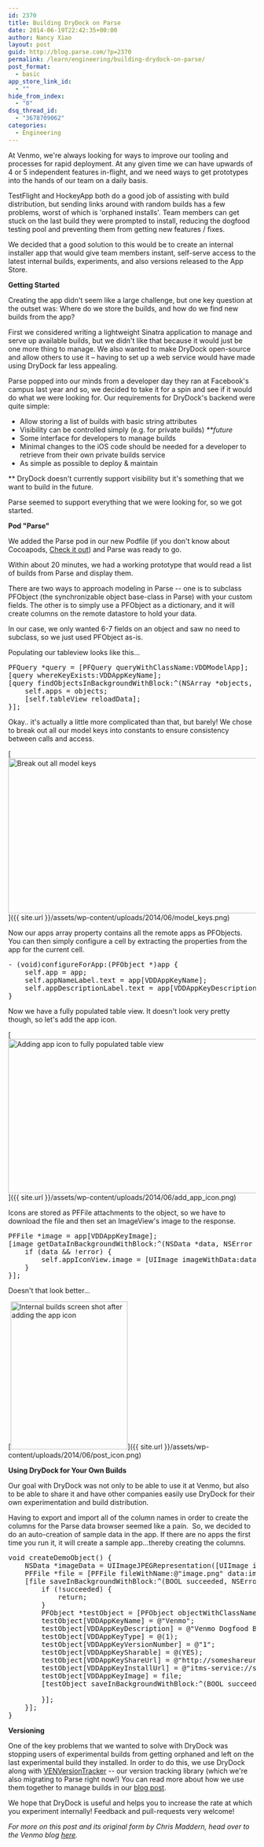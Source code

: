 ```yaml
---
id: 2370
title: Building DryDock on Parse
date: 2014-06-19T22:42:35+00:00
author: Nancy Xiao
layout: post
guid: http://blog.parse.com/?p=2370
permalink: /learn/engineering/building-drydock-on-parse/
post_format:
  - basic
app_store_link_id:
  - ""
hide_from_index:
  - "0"
dsq_thread_id:
  - "3678709062"
categories:
  - Engineering
---
```

At Venmo, we're always looking for ways to improve our tooling and processes for rapid deployment. At any given time we can have upwards of 4 or 5 independent features in-flight, and we need ways to get prototypes into the hands of our team on a daily basis.

TestFlight and HockeyApp both do a good job of assisting with build distribution, but sending links around with random builds has a few problems, worst of which is 'orphaned installs'. Team members can get stuck on the last build they were prompted to install, reducing the dogfood testing pool and preventing them from getting new features / fixes.

We decided that a good solution to this would be to create an internal installer app that would give team members instant, self-serve access to the latest internal builds, experiments, and also versions released to the App Store.

**Getting Started**

Creating the app didn't seem like a large challenge, but one key question at the outset was: Where do we store the builds, and how do we find new builds from the app?

First we considered writing a lightweight Sinatra application to manage and serve up available builds, but we didn't like that because it would just be one more thing to manage. We also wanted to make DryDock open-source and allow others to use it – having to set up a web service would have made using DryDock far less appealing.

Parse popped into our minds from a developer day they ran at Facebook's campus last year and so, we decided to take it for a spin and see if it would do what we were looking for. Our requirements for DryDock's backend were quite simple:

<ul class="standard-list">
  <li>
    Allow storing a list of builds with basic string attributes
  </li>
  <li>
    Visibility can be controlled simply (e.g. for private builds) <em>**future</em>
  </li>
  <li>
    Some interface for developers to manage builds
  </li>
  <li>
    Minimal changes to the iOS code should be needed for a developer to retrieve from their own private builds service
  </li>
  <li>
    As simple as possible to deploy & maintain
  </li>
</ul>

** DryDock doesn't currently support visibility but it's something that we want to build in the future.

Parse seemed to support everything that we were looking for, so we got started.

**Pod "Parse"**

We added the Parse pod in our new Podfile (if you don't know about Cocoapods, [Check it out](http://cocoapods.org/)) and Parse was ready to go.

Within about 20 minutes, we had a working prototype that would read a list of builds from Parse and display them.

There are two ways to approach modeling in Parse -- one is to subclass PFObject (the synchronizable object base-class in Parse) with your custom fields. The other is to simply use a PFObject as a dictionary, and it will create columns on the remote datastore to hold your data.

In our case, we only wanted 6-7 fields on an object and saw no need to subclass, so we just used PFObject as-is.

Populating our tableview looks like this...

<pre class="brush: c; gutter: false">PFQuery *query = [PFQuery queryWithClassName:VDDModelApp];   
[query whereKeyExists:VDDAppKeyName];    
[query findObjectsInBackgroundWithBlock:^(NSArray *objects, NSError *error) {         
    self.apps = objects;     
    [self.tableView reloadData]; 
}];
</pre>

Okay.. it's actually a little more complicated than that, but barely! We chose to break out all our model keys into constants to ensure consistency between calls and access.

[<img class="alignnone size-full wp-image-2371" src="{{ site.url }}/assets/wp-content/uploads/2014/06/model_keys.png" alt="Break out all model keys" width="834" height="315" />]({{ site.url }}/assets/wp-content/uploads/2014/06/model_keys.png)

Now our apps array property contains all the remote apps as PFObjects. You can then simply configure a cell by extracting the properties from the app for the current cell.

<pre class="brush: c; gutter: false">- (void)configureForApp:(PFObject *)app {
    self.app = app;      
    self.appNameLabel.text = app[VDDAppKeyName];
    self.appDescriptionLabel.text = app[VDDAppKeyDescription];
}
</pre>

Now we have a fully populated table view. It doesn't look very pretty though, so let's add the app icon.

[<img class="alignnone size-full wp-image-2372" src="{{ site.url }}/assets/wp-content/uploads/2014/06/add_app_icon.png" alt="Adding app icon to fully populated table view" width="834" height="313" />]({{ site.url }}/assets/wp-content/uploads/2014/06/add_app_icon.png)

Icons are stored as PFFile attachments to the object, so we have to download the file and then set an ImageView's image to the response.

<pre class="brush: c; gutter: false">PFFile *image = app[VDDAppKeyImage]; 
[image getDataInBackgroundWithBlock:^(NSData *data, NSError *error) {
    if (data && !error) {
        self.appIconView.image = [UIImage imageWithData:data];     
    }
}];
</pre>

Doesn't that look better...

[<img class="alignnone wp-image-2373 size-medium" src="{{ site.url }}/assets/wp-content/uploads/2014/06/post_icon-238x300.png" alt="Internal builds screen shot after adding the app icon" width="238" height="300" />]({{ site.url }}/assets/wp-content/uploads/2014/06/post_icon.png)

**Using DryDock for Your Own Builds**

Our goal with DryDock was not only to be able to use it at Venmo, but also to be able to share it and have other companies easily use DryDock for their own experimentation and build distribution.

Having to export and import all of the column names in order to create the columns for the Parse data browser seemed like a pain.  So, we decided to do an auto-creation of sample data in the app. If there are no apps the first time you run it, it will create a sample app…thereby creating the columns.

<pre class="brush: c; gutter: false">void createDemoObject() {
    NSData *imageData = UIImageJPEGRepresentation([UIImage imageNamed:@"VenmoIcon"], 1.0);
    PFFile *file = [PFFile fileWithName:@"image.png" data:imageData];      
    [file saveInBackgroundWithBlock:^(BOOL succeeded, NSError *error) {
        if (!succeeded) {
            return;
        }
        PFObject *testObject = [PFObject objectWithClassName:VDDModelApp];
        testObject[VDDAppKeyName] = @"Venmo";
        testObject[VDDAppKeyDescription] = @"Venmo Dogfood Builds";
        testObject[VDDAppKeyType] = @(1);
        testObject[VDDAppKeyVersionNumber] = @"1";
        testObject[VDDAppKeySharable] = @(YES);
        testObject[VDDAppKeyShareUrl] = @"http://someshareurl/";
        testObject[VDDAppKeyInstallUrl] = @"itms-service://someinstallurl/";  
        testObject[VDDAppKeyImage] = file;
        [testObject saveInBackgroundWithBlock:^(BOOL succeeded, NSError *error) {
       
        }];
    }]; 
}
</pre>

**Versioning**

One of the key problems that we wanted to solve with DryDock was stopping users of experimental builds from getting orphaned and left on the last experimental build they installed. In order to do this, we use DryDock along with [VENVersionTracker](https://github.com/venmo/VENVersionTracker) -- our version tracking library (which we're also migrating to Parse right now!) You can read more about how we use them together to manage builds in our [blog post](http://blog.venmo.com/hf2t3h4x98p5e13z82pl8j66ngcmry/2014/4/6/g7i4tdyfp59g6jhmbmmy1w6bx4icwb).

We hope that DryDock is useful and helps you to increase the rate at which you experiment internally! Feedback and pull-requests very welcome!

<p class="p1">
  <em>For more on this post and its original form by Chris Maddern, head over to the Venmo blog <a href="http://blog.venmo.com/hf2t3h4x98p5e13z82pl8j66ngcmry/2014/4/6/g7i4tdyfp59g6jhmbmmy1w6bx4icwb" target="_blank">here</a>.</em>
</p>